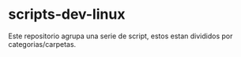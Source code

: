 # scripts-dev-linux

Este repositorio agrupa una serie de script, estos estan divididos por categorias/carpetas.
